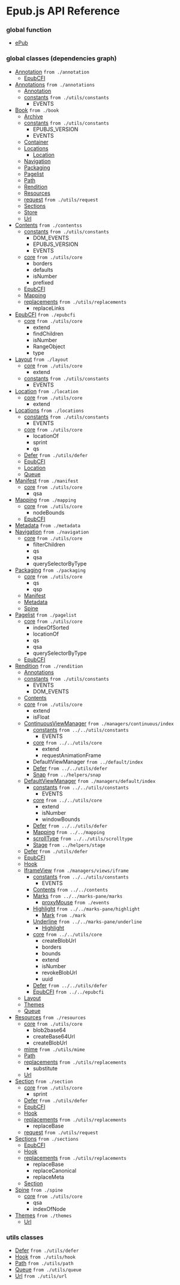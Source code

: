 # Epub.js API Reference

### global function

- [ePub](epub.md)

### global classes (dependencies graph)

- [Annotation](API/annotation.md) `from ./annotation`
    - [EpubCFI](API/epubcfi.md)
- [Annotations](API/annotations.md) `from ./annotations`
    - [Annotation](API/annotation.md)
    - [constants](API/utils/constants.md) `from ./utils/constants`
        - EVENTS
- [Book](API/book.md) `from ./book`
    - [Archive](API/archive.md)
    - [constants](API/utils/constants.md) `from ./utils/constants`
        - EPUBJS_VERSION
        - EVENTS
    - [Container](API/container.md)
    - [Locations](API/locations.md)
        - [Location](API/location.md)
    - [Navigation](API/navigation.md)
    - [Packaging](API/packaging.md)
    - [Pagelist](API/pagelist.md)
    - [Path](API/utils/path.md)
    - [Rendition](API/rendition.md)
    - [Resources](API/resources.md)
    - [request](API/utils/request.md) `from ./utils/request`
    - [Sections](API/sections.md)
    - [Store](API/store.md)
    - [Url](API/utils/url.md)
- [Contents](API/contents.md) `from ./contentss`
    - [constants](API/utils/constants.md) `from ./utils/constants`
        - DOM_EVENTS
        - EPUBJS_VERSION
        - EVENTS
    - [core](API/utils/core.md) `from ./utils/core`
        - borders
        - defaults
        - isNumber
        - prefixed
    - [EpubCFI](API/epubcfi.md)
    - [Mapping](API/mapping.md)
    - [replacements](API/utils/replacements.md) `from ./utils/replacements`
        - replaceLinks
- [EpubCFI](API/epubcfi.md) `from ./epubcfi`
    - [core](API/utils/core.md) `from ./utils/core`
        - extend
        - findChildren
        - isNumber
        - RangeObject
        - type
- [Layout](API/layout.md) `from ./layout`
    - [core](API/utils/core.md) `from ./utils/core`
        - extend
    - [constants](API/utils/constants.md) `from ./utils/constants`
        - EVENTS
- [Location](API/location.md) `from ./location`
    - [core](API/utils/core.md) `from ./utils/core`
        - extend
- [Locations](API/locations.md) `from ./locations`
    - [constants](API/utils/constants.md) `from ./utils/constants`
        - EVENTS
    - [core](API/utils/core.md) `from ./utils/core`
        - locationOf
        - sprint
        - qs
    - [Defer](API/utils/defer.md) `from ./utils/defer`
    - [EpubCFI](API/epubcfi.md)
    - [Location](API/location.md)
    - [Queue](API/utils/queue.md)
- [Manifest](API/manifest.md) `from ./manifest`
    - [core](API/utils/core.md) `from ./utils/core`
        - qsa
- [Mapping](API/mapping.md) `from ./mapping`
    - [core](API/utils/core.md) `from ./utils/core`
        - nodeBounds
    - [EpubCFI](API/epubcfi.md)
- [Metadata](API/metadata.md) `from ./metadata`
- [Navigation](API/navigation.md) `from ./navigation`
    - [core](API/utils/core.md) `from ./utils/core`
        - filterChildren
        - qs
        - qsa
        - querySelectorByType
- [Packaging](API/packaging.md) `from ./packaging`
    - [core](API/utils/core.md) `from ./utils/core`
        - qs
        - qsp
    - [Manifest](API/manifest.md)
    - [Metadata](API/metadata.md)
    - [Spine](API/spine.md)
- [Pagelist](API/pagelist.md) `from ./pagelist`
    - [core](API/utils/core.md) `from ./utils/core`
        - indexOfSorted
        - locationOf
        - qs
        - qsa
        - querySelectorByType
    - [EpubCFI](API/epubcfi.md)
- [Rendition](API/rendition.md) `from ./rendition`
    - [Annotations](API/annotations.md)
    - [constants](API/utils/constants.md) `from ./utils/constants`
        - EVENTS
        - DOM_EVENTS
    - [Contents](API/contents.md)
    - [core](API/utils/core.md) `from ./utils/core`
        - extend
        - isFloat
    - [ContinuousViewManager](API/managers/continuous/index.md) `from ./managers/continuous/index`
        - [constants](API/utils/constants.md) `from ../../utils/constants`
            - EVENTS
        - [core](API/utils/core.md) `from ../../utils/core`
            - extend
            - requestAnimationFrame
        - DefaultViewManager `from ../default/index`
        - [Defer](API/utils/defer.md) `from ../../utils/defer`
        - [Snap](API/managers/helpers/snap.md) `from ../helpers/snap`
    - [DefaultViewManager](API/managers/default/index.md) `from ./managers/default/index`
        - [constants](API/utils/constants.md) `from ../../utils/constants`
            - EVENTS
        - [core](API/utils/core.md) `from ../../utils/core`
            - extend
            - isNumber
            - windowBounds
        - [Defer](API/utils/defer.md) `from ../../utils/defer`
        - [Mapping](API/mapping.md) `from ../../mapping`
        - [scrollType](API/utils/scrolltype.md) `from ../../utils/scrolltype`
        - [Stage](API/managers/helpers/stage.md) `from ../helpers/stage`
    - [Defer](API/utils/defer.md) `from ./utils/defer`
    - [EpubCFI](API/epubcfi.md)
    - [Hook](API/utils/hook.md)
    - [IframeView](API/managers/views/iframe.md) `from ./managers/views/iframe`
        - [constants](API/utils/constants.md) `from ../../utils/constants`
            - EVENTS
        - [Contents](API/contents.md) `from ../../contents`
        - [Marks](API/marks-pane/marks.md) `from ../../marks-pane/marks`
            - [proxyMouse](API/marks-pane/events.md) `from ./events`
        - [Highlight](API/marks-pane/highlight.md) `from ../../marks-pane/highlight`
            - [Mark](API/marks-pane/mark.md) `from ./mark`
        - [Underline](API/marks-pane/underline.md) `from ../../marks-pane/underline`
            - [Highlight](API/marks-pane/highlight.md)
        - [core](API/utils/core.md) `from ../../utils/core`
            - createBlobUrl
            - borders
            - bounds
            - extend
            - isNumber
            - revokeBlobUrl
            - uuid
        - [Defer](API/utils/defer.md) `from ../../utils/defer`
        - [EpubCFI](API/epubcfi.md) `from ../../epubcfi`
    - [Layout](API/layout.md)
    - [Themes](API/themes.md)
    - [Queue](API/utils/queue.md)
- [Resources](API/resources.md) `from ./resources`
    - [core](API/utils/core.md) `from ./utils/core`
        - blob2base64
        - createBase64Url
        - createBlobUrl
    - [mime](API/utils/mime.md) `from ./utils/mime`
    - [Path](API/utils/path.md)
    - [replacements](API/utils/replacements.md) `from ./utils/replacements`
        - substitute
    - [Url](API/utils/url.md)
- [Section](API/section.md) `from ./section`
    - [core](API/utils/core.md) `from ./utils/core`
        - sprint
    - [Defer](API/utils/defer.md) `from ./utils/defer`
    - [EpubCFI](API/epubcfi.md)
    - [Hook](API/utils/hook.md)
    - [replacements](API/utils/replacements.md) `from ./utils/replacements`
        - replaceBase
    - [request](API/utils/request.md) `from ./utils/request`
- [Sections](API/sections.md) `from ./sections`
    - [EpubCFI](API/epubcfi.md)
    - [Hook](API/utils/hook.md)
    - [replacements](API/utils/replacements.md) `from ./utils/replacements`
        - replaceBase
        - replaceCanonical
        - replaceMeta
    - [Section](API/section.md)
- [Spine](API/spine.md) `from ./spine`
    - [core](API/utils/core.md) `from ./utils/core`
        - qsa
        - indexOfNode
- [Themes](API/themes.md) `from ./themes`
    - [Url](API/utils/url.md)

### utils classes

- [Defer](API/utils/defer.md) `from ./utils/defer`
- [Hook](API/utils/hook.md) `from ./utils/hook`
- [Path](API/utils/path.md) `from ./utils/path`
- [Queue](API/utils/queue.md) `from ./utils/queue`
- [Url](API/utils/url.md) `from ./utils/url`
